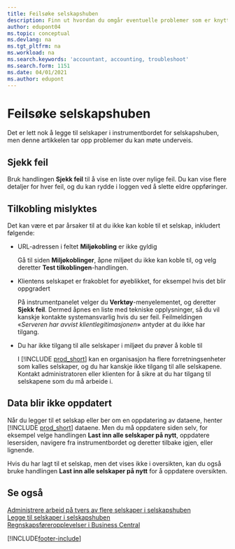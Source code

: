 ```yaml
---
title: Feilsøke selskapshuben
description: Finn ut hvordan du omgår eventuelle problemer som er knyttet til selskapetssenteret for Dynamics 365 Business Central for å styre arbeid på tvers av flere selskaper.
author: edupont04
ms.topic: conceptual
ms.devlang: na
ms.tgt_pltfrm: na
ms.workload: na
ms.search.keywords: 'accountant, accounting, troubleshoot'
ms.search.form: 1151
ms.date: 04/01/2021
ms.author: edupont
---
```

# <a name="troubleshooting-your-company-hub"></a><a name="troubleshooting-your-company-hub"></a><a name="troubleshooting-your-company-hub"></a>Feilsøke selskapshuben

Det er lett nok å legge til selskaper i instrumentbordet for selskapshuben, men denne artikkelen tar opp problemer du kan møte underveis.  

## <a name="check-errors"></a><a name="check-errors"></a><a name="check-errors"></a>Sjekk feil

Bruk handlingen **Sjekk feil** til å vise en liste over nylige feil. Du kan vise flere detaljer for hver feil, og du kan rydde i loggen ved å slette eldre oppføringer.  

## <a name="connection-failed"></a><a name="connection-failed"></a><a name="connection-failed"></a>Tilkobling mislyktes

Det kan være et par årsaker til at du ikke kan koble til et selskap, inkludert følgende:

- URL-adressen i feltet **Miljøkobling** er ikke gyldig  

  Gå til siden **Miljøkoblinger**, åpne miljøet du ikke kan koble til, og velg deretter **Test tilkoblingen**-handlingen.  
- Klientens selskapet er frakoblet for øyeblikket, for eksempel hvis det blir oppgradert

  På instrumentpanelet velger du **Verktøy**-menyelementet, og deretter **Sjekk feil**. Dermed åpnes en liste med tekniske opplysninger, så du vil kanskje kontakte systemansvarlig hvis du ser feil. Feilmeldingen «*Serveren har avvist klientlegitimasjonen*» antyder at du ikke har tilgang.  
- Du har ikke tilgang til alle selskaper i miljøet du prøver å koble til

  I [!INCLUDE [prod_short](includes/prod_short.md)] kan en organisasjon ha flere forretningsenheter som kalles selskaper, og du har kanskje ikke tilgang til alle selskapene. Kontakt administratoren eller klienten for å sikre at du har tilgang til selskapene som du må arbeide i.  

## <a name="data-does-not-refresh"></a><a name="data-does-not-refresh"></a><a name="data-does-not-refresh"></a>Data blir ikke oppdatert

Når du legger til et selskap eller ber om en oppdatering av dataene, henter [!INCLUDE [prod_short](includes/prod_short.md)] dataene. Men du må oppdatere siden selv, for eksempel velge handlingen **Last inn alle selskaper på nytt**, oppdatere lesersiden, navigere fra instrumentbordet og deretter tilbake igjen, eller lignende.  

Hvis du har lagt til et selskap, men det vises ikke i oversikten, kan du også bruke handlingen **Last inn alle selskaper på nytt** for å oppdatere oversikten.

## <a name="see-also"></a><a name="see-also"></a><a name="see-also"></a>Se også

[Administrere arbeid på tvers av flere selskaper i selskapshuben](company-hub.md)  
[Legge til selskaper i selskapshuben](company-hub-add-company.md)  
[Regnskapsføreropplevelser i Business Central](finance-accounting.md)  


[!INCLUDE[footer-include](includes/footer-banner.md)]

